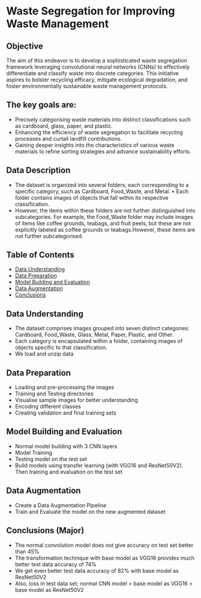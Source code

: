 # Waste Segregation for Improving Waste Management

## Objective
The aim of this endeavor is to develop a sophisticated waste segregation framework leveraging convolutional neural networks (CNNs) to effectively differentiate and classify waste into discrete categories. This initiative aspires to bolster recycling efficacy, mitigate ecological degradation, and foster environmentally sustainable waste management protocols.

## The key goals are:

* Precisely categorising waste materials into distinct classifications such as cardboard, glass, paper, and plastic. 
* Enhancing the efficiency of waste segregation to facilitate recycling processes and curtail landfill contributions. 
* Gaining deeper insights into the characteristics of various waste materials to refine sorting strategies and advance sustainability efforts.

## Data Description
* The dataset is organized into several folders, each corresponding to a specific category, such as Cardboard, Food_Waste, and Metal. • Each folder contains images of objects that fall within its respective classification.
* However, the items within these folders are not further distinguished into subcategories. For example, the Food_Waste folder may include images of items like coffee grounds, teabags, and fruit peels, but these are not explicitly labeled as coffee grounds or teabags.However, these items are not further subcategorised.

## Table of Contents
* [Data Understanding](#data-understanding)
* [Data Preparation](#data-preparation)
* [Model Building and Evaluation](#model-building)
* [Data Augmentation](#data-augmentation)
* [Conclusions](#conclusions)


## Data Understanding
- The dataset comprises images grouped into seven distinct categories: Cardboard, Food_Waste, Glass, Metal, Paper, Plastic, and Other.
- Each category is encapsulated within a folder, containing images of objects specific to that classification.
- We load and unzip data
  
## Data Preparation
- Loading and pre-processing the images
- Training and Testing directories
- Visualise sample images for better understanding
- Encoding different classes
- Creating validation and final training sets
  
## Model Building and Evaluation
- Normal model building with 3 CNN layers
- Model Training
- Testing model on the test set
- Build models using transfer learning (with VGG16 and ResNet50V2). Then training and evaluation on the test set

## Data Augmentation
- Create a Data Augmentation Pipeline
- Train and Evaluate the model on the new augmented dataset
  
## Conclusions (Major)
- The normal convolution model does not give accuracy on test set better than 45%
- The transformation technique with base model as VGG16 provides much better test data accuracy of 74%
- We get even better test data accuracy of 82% with base model as ResNet50V2
- Also, loss in test data set; normal CNN model > base model as VGG16 > base model as ResNet50V2

